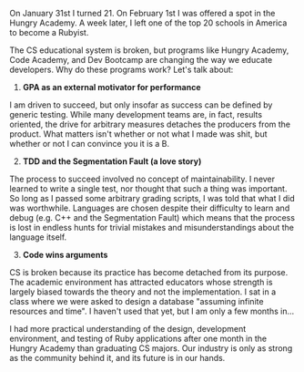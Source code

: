 On January 31st I turned 21. On February 1st I was offered a spot in the Hungry Academy. A week later, I left one of the top 20 schools in America to become a Rubyist. 

The CS educational system is broken, but programs like Hungry Academy, Code Academy, and Dev Bootcamp are changing the way we educate developers. Why do these programs work? Let's talk about:

1. __GPA as an external motivator for performance__

I am driven to succeed, but only insofar as success can be defined by generic testing. While many development teams are, in fact, results oriented, the drive for arbitrary measures detaches the producers from the product. What matters isn't whether or not what I made was shit, but whether or not I can convince you it is a B.

2. __TDD and the Segmentation Fault (a love story)__

The process to succeed involved no concept of maintainability. I never learned to write a single test, nor thought that such a thing was important. So long as I passed some arbitrary grading scripts, I was told that what I did was worthwhile. Languages are chosen despite their difficulty to learn and debug (e.g. C++ and the Segmentation Fault) which means that the process is lost in endless hunts for trivial mistakes and misunderstandings about the language itself.

3. __Code wins arguments__

CS is broken because its practice has become detached from its purpose. The academic environment has attracted educators whose strength is largely biased towards the theory and not the implementation. I sat in a class where we were asked to design a database "assuming infinite resources and time". I haven't used that yet, but I am only a few months in…


I had more practical understanding of the design, development environment, and testing of Ruby applications after one month in the Hungry Academy than graduating CS majors. Our industry is only as strong as the community behind it, and its future is in our hands.